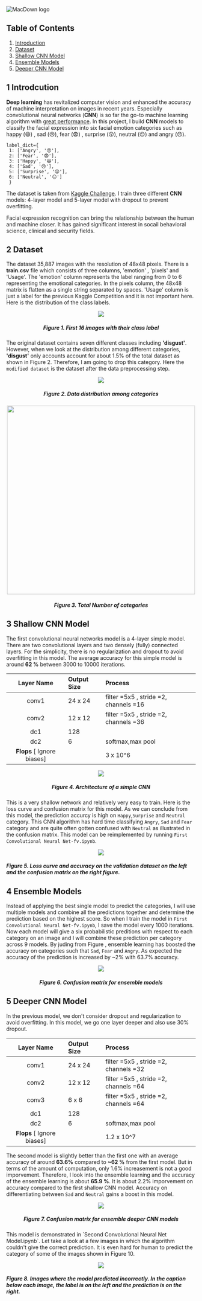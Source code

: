 ![MacDown logo](Images/Facial.png)


## Table of Contents
1. [Introduction](#1-introduction)
2. [Dataset](#2-dataset)
3. [Shallow CNN Model](#3-shallow-cnn-model)
4. [Ensemble Models](#4-ensemble-models)
5. [Deeper CNN Model](#5-deeper-cnn-model)


## 1 Introdcution

**Deep learning** has revitalized computer vision and enhanced the accuracy of machine interpretation on images in recent years. Especially convolutional neural networks (**CNN**) is so far the go-to machine learning algorithm  with [great performance](http://rodrigob.github.io/are_we_there_yet/build/classification_datasets_results.html). In this project, I build **CNN** models to classify the facial expression into six facial emotion categories such as happy (😄) , sad (😢), fear (😨) , surprise (😲), neutral (😐) and angry (😠). 

~~~
label_dict={
 1: ['Angry', '😠'],
 2: ['Fear', '😨'],
 3: ['Happy', '😄'],
 4: ['Sad', '😢'],
 5: ['Surprise', '😲'],
 6: ['Neutral', '😐']
 }
~~~

The dataset is taken from [Kaggle Challenge](https://www.kaggle.com/c/challenges-in-representation-learning-facial-expression-recognition-challenge/leaderboard).  I train three different **CNN** models: 4-layer model and  5-layer model with dropout to prevent overfitting.

Facial expression recognition can bring the relationship between the human and machine closer. It has gained significant interest in socail behavioral science, clinical and security fields. 

## 2 Dataset
The dataset 35,887 images with the resolution of 48x48 pixels. There is a **train.csv** file which consists of three columns, 'emotion' , 'pixels' and 'Usage'. The 'emotion' column represents the label ranging from 0 to 6 representing the emotional categories. In the pixels column, the 48x48 matrix is flatten as a single string separated by spaces. 'Usage' column is just a label for the previous Kaggle Competition and it is not important here. Here is the distribution of the class labels.
<p align="center">
<img src="Images/original_data.png"  align="middle"/>
<h5 align="center">Figure 1. First 16 images with their class label</h4>
</p>


The original dataset contains seven different classes including **'disgust'**. However, when we look at the distribution among different categories, **'disgust'** only accounts account for about 1.5% of the total dataset as shown in Figure 2. Therefore, I am going to drop this category. Here the `modified dataset` is the dataset after the data preprocessing step. 
<p align="center">
<img src="Images/Percentage.png"  align="middle"/>
<h5 align="center">Figure 2. Data distribution among categories</h4>
</p>


<p align="center">
<img src="Images/labels_dist_comb.png"  height=500 align="middle"/>
<h5 align="center">Figure 3. Total Number of categories</h4>
</p>

## 3 Shallow CNN Model
The first convolutional neural networks model is a 4-layer simple model. There are two convolutional layers and two densely  (fully) connected layers. For the simplicity, there is no regularization and dropout to avoid overfitting in this model.  The average accuracy for this simple model is around **62 %** between 3000 to 10000 iterations. 

| Layer Name    | Output Size     | Process |
|:-------------:|:---------------| :-------------|
| conv1         | 24 x 24     	 |       filter =5x5 , stride =2, channels =16 |
| conv2         | 12 x 12     	 |       filter =5x5 , stride =2, channels =36 |
| dc1           | 128     	  | 
| dc2           | 6     	 |       softmax,max pool |
| **Flops** [ Ignore biases] ||3 x 10^6 |

<p align="center">
<img src="Images/layout2.png"  align="middle"/>
<h5 align="center">Figure 4. Architecture of a simple CNN</h4>
</p>

This is a very shallow network and relatively very easy to train. Here is the loss curve and confusion matrix for this model. As we can conclude from this model, the prediction accurcy is high on `Happy`,`Surprise` and `Neutral` category. This CNN algorithm has hard time classifying `Angry`, `Sad` and `Fear` category and are quite often gotten confused with `Neutral` as illustrated in the confusion matrix. This model can be reimplemented by running `First Convolutional Neural Net-fv.ipynb`.  



<p align="center">
<img src="Images/curve.png"  align="middle"/>
<h5 left="center">Figure 5. Loss curve and accuracy on the validation dataset on the left and the confusion matrix on the right figure.</h4>
</p>

## 4 Ensemble Models
Instead of applying the best single model to predict the categories, I will use multiple models and combine all the predictions together and determine the prediction based on the highest score. So when I train the model in `First Convolutional Neural Net-fv.ipynb`, I save the model every 1000 iterations. Now each model will give a six probabilistic preditions with respect to each category on an image and I will combine these prediction per category across 9 models. By juding from Figure , ensemble learning has boosted the accuracy on categories such that `Sad`, `Fear` and `Angry`. As expected the accuracy of the prediction is increased by ~2% with 63.7% accuracy.  

<p align="center">
<img src="Images/Ensemble.png"  align="middle"/>
<h5 align="center">Figure 6. Confusion matrix for ensemble models</h4>
</p>

## 5 Deeper CNN Model
In the previous model, we don't consider dropout and regularization to avoid overfitting. In this model, we go one layer deeper and also use 30% dropout. 


| Layer Name    | Output Size     | Process |
|:-------------:|:---------------| :-------------|
| conv1         | 24 x 24     	 |       filter =5x5 , stride =2, channels =32 |
| conv2         | 12 x 12     	 |       filter =5x5 , stride =2, channels =64 |
| conv3         | 6 x 6     	 |       filter =5x5 , stride =2, channels =64 |
| dc1           | 128     	  | 
| dc2           | 6     	 |       softmax,max pool |
| **Flops** [ Ignore biases] ||1.2 x 10^7 |

The second model is slightly better than the first one with an average accuracy of around **63.6%** compared to **~62 %** from the first model. But in terms of the amount of computation, only 1.6% increasement is not a good imporvement. Therefore, I look into the ensemble learning and the accuracy of the ensemble learning is about **65.9 %**. It is about 2.2% imporvement on accuracy compared to the first shallow CNN model. Accuracy on differentiating between `Sad` and `Neutral` gains a boost in this model. 

<p align="center">
<img src="Images/Ensemble2.png"  align="middle"/>
<h5 align="center">Figure 7. Confusion matrix for ensemble deeper CNN models</h4>
</p>
This model is demonstrated in `Second Convolutional Neural Net Model.ipynb`. Let take a look at a few images in which the algorithm couldn't give the correct prediction. It is even hard for human to predict the category of some of the images shown in Figure 10.  

<p align="center">
<img src="Images/Wrong_prediction.png"  align="middle"/>
<h5 align="left">Figure 8. Images where the model predicted incorrectly. In the caption below each image, the label is on the left and the prediction is on the right. </h4>
</p>

